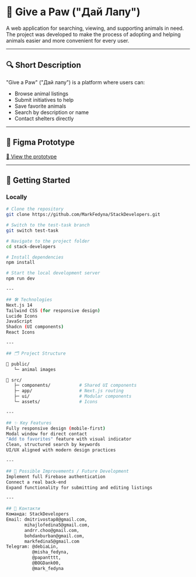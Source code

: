 # 🐾 Give a Paw ("Дай Лапу")

A web application for searching, viewing, and supporting animals in need. The project was developed to make the process of adopting and helping animals easier and more convenient for every user.

---

## 🔍 Short Description

"Give a Paw" ("Дай лапу") is a platform where users can:
- Browse animal listings
- Submit initiatives to help
- Save favorite animals
- Search by description or name
- Contact shelters directly

---

## 🎨 Figma Prototype
[🔗 View the prototype](https://www.figma.com/design/fNzjtOCyDpljhV6OvcbtXf/Untitled?node-id=0-1&t=8E8V53EciMgYi05V-1)

---

## 🚀 Getting Started

### Locally

```bash
# Clone the repository
git clone https://github.com/MarkFedyna/StackDevelopers.git

# Switch to the test-task branch
git switch test-task

# Navigate to the project folder
cd stack-developers

# Install dependencies
npm install

# Start the local development server
npm run dev

---

## 🛠️ Technologies
Next.js 14
Tailwind CSS (for responsive design)
Lucide Icons
JavaScript
Shadcn (UI components)
React Icons

---

## 🗂️ Project Structure

📁 public/
   └─ animal images

📁 src/
   ├─ components/           # Shared UI components
   ├─ app/                  # Next.js routing
   ├─ ui/                   # Modular components
   └─ assets/               # Icons

---

## ✨ Key Features
Fully responsive design (mobile-first)
Modal window for direct contact
"Add to favorites" feature with visual indicator
Clean, structured search by keywords
UI/UX aligned with modern design practices

---

## 🔧 Possible Improvements / Future Development
Implement full Firebase authentication
Connect a real back-end
Expand functionality for submitting and editing listings

---

## 📩 Контакти 
Команда: StackDevelopers
Email: dmitrivostap8@gmail.com,
       mihajlofedina5@gmail.com,
       andrr.choo@gmail.com,
       bohdanburban@gmail.com,
       markfedina5@gmail.com
Telegram: @debiaLin,
          @misha_fedyna,
          @papantttt,
          @BOGDank00,
          @mark_fedyna
